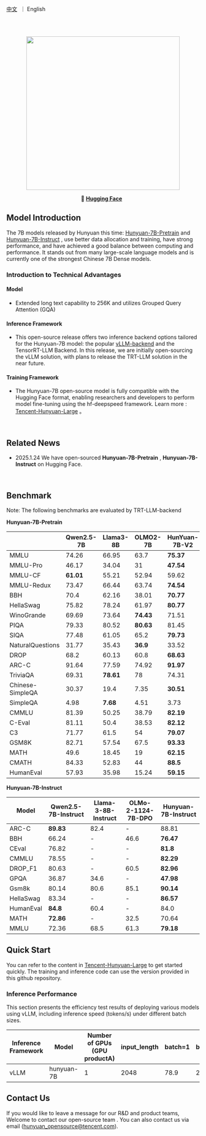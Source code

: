 <p align="left">
    <a href="README_CN.md">中文</a>&nbsp ｜ English</a>
</p>
<br><br>

<p align="center">
 <img src="https://dscache.tencent-cloud.cn/upload/uploader/hunyuan-64b418fd052c033b228e04bc77bbc4b54fd7f5bc.png" width="400"/> <br>
</p><p></p>

<p align="center">
    🫣&nbsp<a href="https://huggingface.co/tencent/"><b>Hugging Face</b></a>&nbsp&nbsp

## Model Introduction

The 7B models released by Hunyuan this time: [Hunyuan-7B-Pretrain](https://huggingface.co/tencent/Hunyuan-7B-Pretrain) and [Hunyuan-7B-Instruct](https://huggingface.co/tencent/Hunyuan-7B-Instruct) , use better data allocation and training, have strong performance, and have achieved a good balance between computing and performance. It stands out from many large-scale language models and is currently one of the strongest Chinese 7B Dense models.

### Introduction to Technical Advantages

#### Model 

- Extended long text capability to 256K and utilizes Grouped Query Attention (GQA)

#### Inference Framework
- This open-source release offers two inference backend options tailored for the Hunyuan-7B model: the popular [vLLM-backend](https://github.com/quinnrong94/vllm/tree/dev_hunyuan) and the TensorRT-LLM Backend. In this release, we are initially open-sourcing the vLLM solution, with plans to release the TRT-LLM solution in the near future.

#### Training Framework
- The Hunyuan-7B open-source model is fully compatible with the Hugging Face format, enabling researchers and developers to perform model fine-tuning using the hf-deepspeed framework. Learn more : [Tencent-Hunyuan-Large](https://github.com/Tencent/Tencent-Hunyuan-Large) 。

&nbsp;

## Related News
* 2025.1.24 We have open-sourced  **Hunyuan-7B-Pretrain** , **Hunyuan-7B-Instruct** on Hugging Face.
<br>


## Benchmark

Note: The following benchmarks are evaluated by TRT-LLM-backend

**Hunyuan-7B-Pretrain**

|                  | Qwen2.5-7B | Llama3-8B  | OLMO2-7B | HunYuan-7B-V2 |
|------------------|------------|------------|----------|---------------|
| MMLU             | 74.26      | 66.95      | 63.7     | **75.37**         |
| MMLU-Pro         | 46.17      | 34.04      | 31       | **47.54**         |
| MMLU-CF          | **61.01**      | 55.21      | 52.94    | 59.62         |
| MMLU-Redux       | 73.47      | 66.44      | 63.74    | **74.54**         |
| BBH              | 70.4       | 62.16      | 38.01    | **70.77**         |
| HellaSwag        | 75.82      | 78.24      | 61.97    | **80.77**         |
| WinoGrande       | 69.69      | 73.64      | **74.43**    | 71.51         |
| PIQA             | 79.33      | 80.52      | **80.63**    | 81.45         |
| SIQA             | 77.48      | 61.05      | 65.2     | **79.73**         |
| NaturalQuestions | 31.77      | 35.43      | **36.9**     | 33.52         |
| DROP             | 68.2       | 60.13      | 60.8     | **68.63**         |
| ARC-C            | 91.64      | 77.59      | 74.92    | **91.97**         |
| TriviaQA         | 69.31      | **78.61**      | 78       | 74.31         |
| Chinese-SimpleQA | 30.37      | 19.4       | 7.35     | **30.51**         |
| SimpleQA         | 4.98       | **7.68**       | 4.51     | 3.73          |
| CMMLU            | 81.39      | 50.25      | 38.79    | **82.19**         |
| C-Eval           | 81.11      | 50.4       | 38.53    | **82.12**         |
| C3               | 71.77      | 61.5       | 54       | **79.07**         |
| GSM8K            | 82.71      | 57.54      | 67.5     | **93.33**         |
| MATH             | 49.6       | 18.45      | 19       | **62.15**         |
| CMATH            | 84.33      | 52.83      | 44       | **88.5**          |
| HumanEval        | 57.93      | 35.98      | 15.24    | **59.15**         |




**Hunyuan-7B-Instruct**

| Model       | Qwen2.5-7B-Instruct | Llama-3-8B-Instruct | OLMo-2-1124-7B-DPO | Hunyuan-7B-Instruct | 
|-------------|---------------------|---------------------|--------------------|-------------------|
| ARC-C       | **89.83**           | 82.4                | -                  | 88.81             | 
| BBH         | 66.24               | -                   | 46.6               | **76.47**         |
| CEval       | 76.82               | -                   | -                  | **81.8**          | 
| CMMLU       | 78.55               | -                   | -                  | **82.29**         | 
| DROP_F1     | 80.63               | -                   | 60.5               | **82.96**         | 
| GPQA        | 36.87               | 34.6                | -                  | **47.98**         | 
| Gsm8k       | 80.14               | 80.6                | 85.1               | **90.14**         | 
| HellaSwag   | 83.34               | -                   | -                  | **86.57**         | 
| HumanEval   | **84.8**            | 60.4                | -                  | 84.0              | 
| MATH        | **72.86**           | -                   | 32.5               | 70.64             | 
| MMLU        | 72.36               | 68.5                | 61.3               | **79.18**         | 



## Quick Start

You can refer to the content in [Tencent-Hunyuan-Large](https://github.com/Tencent/Tencent-Hunyuan-Large) to get started quickly. The training and inference code can use the version provided in this github repository.

### Inference Performance

This section presents the efficiency test results of deploying various models using vLLM, including inference speed (tokens/s) under different batch sizes.

| Inference Framework | Model      | Number of GPUs (GPU productA) | input_length | batch=1             | batch=4              |
|------|------------|-------------------------|-------------------------|---------------------|----------------------|
| vLLM | hunyuan-7B | 1                       | 2048                  | 78.9                | 279.5                  |

## Contact Us

If you would like to leave a message for our R&D and product teams, Welcome to contact our open-source team . You can also contact us via email (hunyuan_opensource@tencent.com).